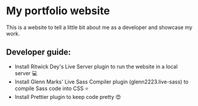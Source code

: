 # My portfolio website

This is a website to tell a little bit about me as a developer and showcase my work.

## Developer guide:

- Install Ritwick Dey's Live Server plugin to run the website in a local server 💻
- Install Glenn Marks' Live Sass Compiler plugin (glenn2223.live-sass) to compile Sass code into CSS ⭐️
- Install Prettier plugin to keep code pretty 😍
